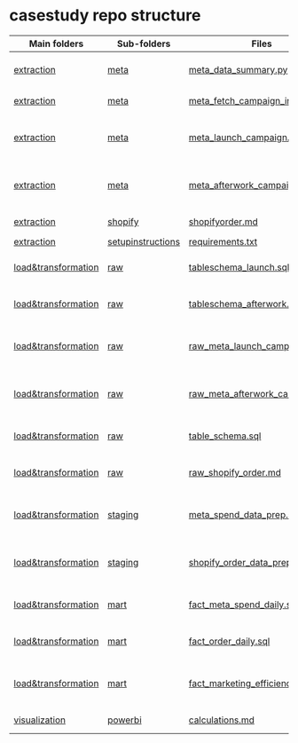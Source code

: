 # casestudy repo structure


| Main folders      | Sub-folders       | Files | Description |
| ------------- |-------------| ----- |-------------|
| [extraction](extraction)     | [meta](extraction/meta) | [meta_data_summary.py](extraction/meta/meta_data_summary.py) | Python code used to cross-check data retrieved on date and campaign level|
| [extraction](extraction)     | [meta](extraction/meta) | [meta_fetch_campaign_info.py](extraction/meta/meta_fetch_campaign_info.py) | Python code used to fetch campaigns ids and names|
| [extraction](extraction)     | [meta](extraction/meta) | [meta_launch_campaign.py](extraction/meta/meta_launch_campaign.py) | Python code used to extract Meta data for launch campaign from Insights API and load it into PostgreSQL|
| [extraction](extraction)     | [meta](extraction/meta) | [meta_afterwork_campaign.py](extraction/meta/meta_afterwork_campaign.py) | Python code used to extract Meta data for afterwork campaign from Insights API and load it into PostgreSQL|
| [extraction](extraction)     | [shopify](extraction/shopify) | [shopifyorder.md](extraction/shopify/shopifyorder.md) | Steps carried out to extract shopify data |
| [extraction](extraction)     | [setupinstructions](extraction/setupinstructions) | [requirements.txt](extraction/setupinstructions/requirements.txt) | For environment set up
| [load&transformation](load&transformation)    | [raw](load&transformation/dwhlayer/raw)      |   [tableschema_launch.sql](load&transformation/dwhlayer/raw/meta/tableschema_launch.sql) | SQL query used to create raw_meta_launch_campaign table schema in PostgreSQL|
| [load&transformation](load&transformation)    | [raw](load&transformation/dwhlayer/raw)      |   [tableschema_afterwork.sql](load&transformation/dwhlayer/raw/meta/tableschema_afterwork.sql) | SQL query used to create raw_meta_afterwork_campaign table schema in PostgreSQL|
| [load&transformation](load&transformation)    | [raw](load&transformation/dwhlayer/raw)      |   [raw_meta_launch_campaign.md](load&transformation/dwhlayer/raw/meta/raw_meta_launch_campaign.md) | Steps taken to load data in raw_meta_launch_campaign table in raw layer of data warehouse|
| [load&transformation](load&transformation)    | [raw](load&transformation/dwhlayer/raw)      |   [raw_meta_afterwork_campaign.md](load&transformation/dwhlayer/raw/meta/raw_meta_afterwork_campaign.md) | Steps taken to load data in raw_meta_afterwork_campaign table in raw layer of data warehouse|
| [load&transformation](load&transformation)    | [raw](load&transformation/dwhlayer/raw)      |   [table_schema.sql](load&transformation/dwhlayer/raw/shopify/table_schema.sql) | SQL query used to create raw_shopify_order table  schema in PostgreSQL |
| [load&transformation](load&transformation)    | [raw](load&transformation/dwhlayer/raw)      |   [raw_shopify_order.md](load&transformation/dwhlayer/raw/shopify/raw_shopify_order.md) | Steps taken to load data in raw_shopify_order table in raw layer of data warehouse |
| [load&transformation](load&transformation)    | [staging](load&transformation/dwhlayer/staging)      |   [meta_spend_data_prep.sql](load&transformation/dwhlayer/staging/meta/meta_spend_data_prep.sql) | SQL query used to create meta_spend_data_prep table in staging layer of data warehouse |
| [load&transformation](load&transformation)    | [staging](load&transformation/dwhlayer/staging)      |   [shopify_order_data_prep.sql](load&transformation/dwhlayer/staging/shopify/shopify_order_data_prep.sql)| SQL query used to create shopify_order_data_prep table in staging layer of data warehouse|
| [load&transformation](load&transformation)    | [mart](load&transformation/dwhlayer/mart)      |  [fact_meta_spend_daily.sql](load&transformation/dwhlayer/mart/meta/fact_meta_spend_daily.sql)  | SQL query used to create fact_meta_spend_daily table in mart layer of data warehouse|
| [load&transformation](load&transformation)    | [mart](load&transformation/dwhlayer/mart)      |  [fact_order_daily.sql](load&transformation/dwhlayer/mart/shopify/fact_order_daily.sql)  | SQL query used to create fact_order_daily table in mart layer of data warehouse|
| [load&transformation](load&transformation)    | [mart](load&transformation/dwhlayer/mart)      |  [fact_marketing_efficiency_daily.sql](load&transformation/dwhlayer/mart/combined/fact_marketing_efficiency_daily.sql)  | SQL query used to create fact_marketing_efficiency_daily table in mart layer of data warehouse|
| [visualization](visualization) | [powerbi](visualization/powerbi)      |    [calculations.md](visualization/powerbi/calculations.md) | KPIs calculation done in Power BI|
